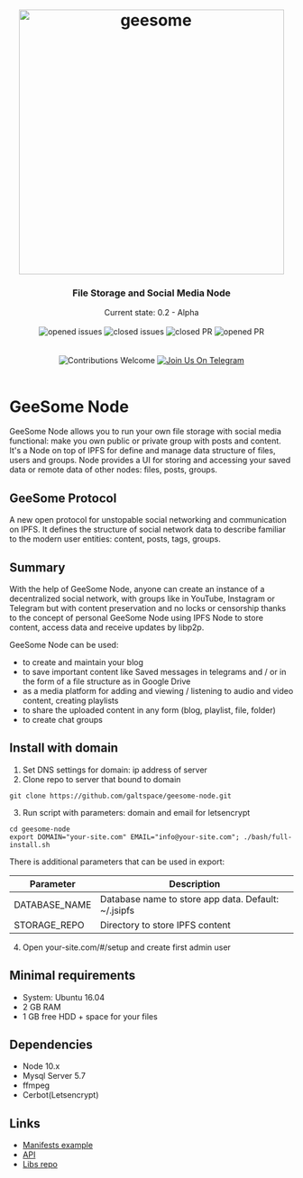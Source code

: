 <h1 align="center">
  <img src="https://github.com/galtspace/geesome-node/raw/master/frontend/assets/logos-long.png"
  alt="geesome" width="470"></a>
</h1>

<h3 align="center">File Storage and Social Media Node</h3>
<div align="center">
  Current state: 0.2 - Alpha
</div>

<br />

<div align="center">
<img src="https://img.shields.io/github/issues-raw/galtspace/geesome-node.svg?color=green&style=flat-square" alt="opened issues"/>
<img src="https://img.shields.io/github/issues-closed-raw/galtspace/geesome-node.svg?color=blue&style=flat-square" alt="closed issues" />
<img src="https://img.shields.io/github/issues-pr-closed/galtspace/geesome-node.svg?color=green&style=flat-square" alt="closed PR"/>
<img src="https://img.shields.io/github/issues-pr-raw/galtspace/geesome-node.svg?color=green&style=flat-square" alt="opened PR"/>
</div>
<br/>
<br/>
<div align="center">
  <img src="https://img.shields.io/badge/contributions-welcome-orange.svg?style=flat-square" alt="Contributions Welcome" />
  <a href="https://t.me/fuckgoogle"> <img src="https://img.shields.io/badge/Join%20Us%20On-Telegram-2599D2.svg?style=flat-square" alt="Join Us On Telegram" /></a>
</div>
<br/>

# GeeSome Node
GeeSome Node allows you to run your own file storage with social media functional: 
make you own public or private group with posts and content.
It's a Node on top of IPFS for define and manage data structure of files, users and groups.
Node provides a UI for storing and accessing your saved data or remote data of other nodes: files, posts, groups.

## GeeSome Protocol
A new open protocol for unstopable social networking and communication on IPFS.
It defines the structure of social network data to describe familiar to the modern user entities: content, posts, tags, groups.

## Summary
With the help of GeeSome Node, anyone can create an instance of a decentralized social network, with groups like in YouTube, Instagram or Telegram but with content preservation and no locks or censorship thanks to the concept of personal GeeSome Node using IPFS Node to store content, access data and receive updates by libp2p.

GeeSome Node can be used:
- to create and maintain your blog
- to save important content like Saved messages in telegrams and / or in the form of a file structure as in Google Drive
- as a media platform for adding and viewing / listening to audio and video content, creating playlists
- to share the uploaded content in any form (blog, playlist, file, folder)
- to create chat groups

## Install with domain
1. Set DNS settings for domain: ip address of server
2. Clone repo to server that bound to domain
```
git clone https://github.com/galtspace/geesome-node.git
```
3. Run script with parameters: domain and email for letsencrypt
```
cd geesome-node
export DOMAIN="your-site.com" EMAIL="info@your-site.com"; ./bash/full-install.sh 
```
There is additional parameters that can be used in export:

| Parameter | Description |
|-----|-------------|
| DATABASE_NAME | Database name to store app data. Default: ~/.jsipfs |
| STORAGE_REPO | Directory to store IPFS content  |

4. Open your-site.com/#/setup and create first admin user

## Minimal requirements
- System: Ubuntu 16.04
- 2 GB RAM
- 1 GB free HDD + space for your files

## Dependencies
- Node 10.x
- Mysql Server 5.7
- ffmpeg
- Cerbot(Letsencrypt)

## Links
- [Manifests example](./docs/manifests-example.md)
- [API](./components/api/http-v1/index.ts)
- [Libs repo](https://github.com/galtspace/geesome-libs)
